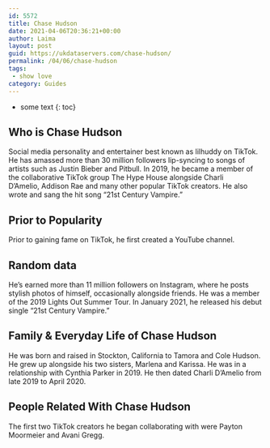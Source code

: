 ```yaml
---
id: 5572
title: Chase Hudson
date: 2021-04-06T20:36:21+00:00
author: Laima
layout: post
guid: https://ukdataservers.com/chase-hudson/
permalink: /04/06/chase-hudson
tags:
 - show love
category: Guides
---
```


* some text
{: toc}


## Who is Chase Hudson
                  
                  
                  
Social media personality and entertainer best known as lilhuddy on TikTok. He has amassed more than 30 million followers lip-syncing to songs of artists such as Justin Bieber and Pitbull. In 2019, he became a member of the collaborative TikTok group The Hype House alongside Charli D&#8217;Amelio, Addison Rae and many other popular TikTok creators. He also wrote and sang the hit song &#8220;21st Century Vampire.&#8221;
                  
              
            
              
            
                
                
                
## Prior to Popularity
                  
                  
                  
Prior to gaining fame on TikTok, he first created a YouTube channel.  
                  
              
            
              
            
                
                
                
## Random data
                  
                  
                  
He&#8217;s earned more than 11 million followers on Instagram, where he posts stylish photos of himself, occasionally alongside friends. He was a member of the 2019 Lights Out Summer Tour. In January 2021, he released his debut single &#8220;21st Century Vampire.&#8221;
                  
              
            
              
            
                
                
                
## Family & Everyday Life of Chase Hudson
                  
                  
                  
He was born and raised in Stockton, California to Tamora and Cole Hudson. He grew up alongside his two sisters, Marlena and Karissa. He was in a relationship with Cynthia Parker in 2019. He then dated Charli D&#8217;Amelio from late 2019 to April 2020. 
                  
              
            
              
            
                
                
                
## People Related With Chase Hudson
                  
                  
                  
The first two TikTok creators he began collaborating with were Payton Moormeier and Avani Gregg. 
                  
              
            
              
            
                
              
            
              
              
            
            
              
            
          
          
          